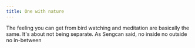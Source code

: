 ```yaml
---
title: One with nature
---
```

The feeling you can get from bird watching and meditation are basically the same. It's about not being separate. As Sengcan said, no inside no outside no in-between
